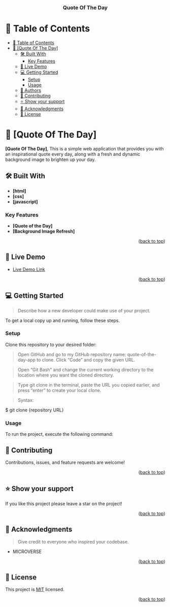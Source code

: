 <a name="readme-top"></a>

<div align="center">

  <h3><b>Quote Of The Day</b></h3>

</div>

# 📗 Table of Contents

- [📗 Table of Contents](#-table-of-contents)
- [📖 \[Quote Of The Day\] ](#-quote-of-the-day-)
  - [🛠 Built With ](#-built-with-)
    - [Key Features ](#key-features-)
  - [🚀 Live Demo ](#-live-demo-)
  - [💻 Getting Started ](#-getting-started-)
    - [Setup](#setup)
    - [Usage](#usage)
  - [👥 Authors ](#-authors-)
  - [🤝 Contributing ](#-contributing-)
  - [⭐️ Show your support ](#️-show-your-support-)
  - [🙏 Acknowledgments ](#-acknowledgments-)
  - [📝 License ](#-license-)

# 📖 [Quote Of The Day] <a name="about-project"></a>

**[Quote Of The Day]**, This is a simple web application that provides you with an inspirational quote every day, along with a fresh and dynamic background image to brighten up your day.

## 🛠 Built With <a name="built-with"></a>

- **[html]**
- **[css]**
- **[javascript]**

### Key Features <a name="key-features"></a>

- **[Quote of the Day]**
- **[Background Image Refresh]**

<p align="right">(<a href="#readme-top">back to top</a>)</p>

## 🚀 Live Demo <a name="live-demo"></a>

- [Live Demo Link](https://ngeelani48.github.io/quote-of-the-day-app/)

<p align="right">(<a href="#readme-top">back to top</a>)</p>


## 💻 Getting Started <a name="getting-started"></a>

> Describe how a new developer could make use of your project.

To get a local copy up and running, follow these steps.

### Setup

Clone this repository to your desired folder:


> Open GitHub and go to my GitHub repository name: quote-of-the-day-app to clone.
> Click “Code” and copy the given URL.

> Open “Git Bash” and change the current working directory to the location where you want the cloned directory.

> Type git clone in the terminal, paste the URL you copied earlier, and press “enter” to create your local clone.

> Syntax:

$ git clone {repository URL}

### Usage

To run the project, execute the following command:

<!--
> Open your directory Digital_World_Summit
> To run the file :
> Use vs-code or any IDE to view line code.
-

<p align="right">(<a href="#readme-top">back to top</a>)</p>

## 👥 Authors <a name="authors"></a>


👤 **Muhammad Nafees**

- GitHub: [@ngeelani48](https://github.com/ngeelani48)
- LinkedIn: [Muhammad Nafees](https://www.linkedin.com/in/muhammad-nafees/)

<p align="right">(<a href="#readme-top">back to top</a>)</p>

<!-- CONTRIBUTING -->

## 🤝 Contributing <a name="contributing"></a>

Contributions, issues, and feature requests are welcome!

<p align="right">(<a href="#readme-top">back to top</a>)</p>


## ⭐️ Show your support <a name="support"></a>

If you like this project please leave a star on the project!

<p align="right">(<a href="#readme-top">back to top</a>)</p>


## 🙏 Acknowledgments <a name="acknowledgements"></a>

> Give credit to everyone who inspired your codebase.

- MICROVERSE

<p align="right">(<a href="#readme-top">back to top</a>)</p>

<!-- LICENSE -->

## 📝 License <a name="license"></a>

This project is [MIT](./LICENSE) licensed.

<p align="right">(<a href="#readme-top">back to top</a>)</p>
